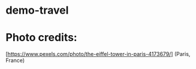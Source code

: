 # demo-travel

# Photo credits:
[https://www.pexels.com/photo/the-eiffel-tower-in-paris-4173679/] (Paris, France)
